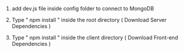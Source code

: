 
1. add dev.js file inside config folder to connect to MongoDB

2. Type  " npm install " inside the root directory  ( Download Server Dependencies ) 

3. Type " npm install " inside the client directory ( Download Front-end Dependencies )
